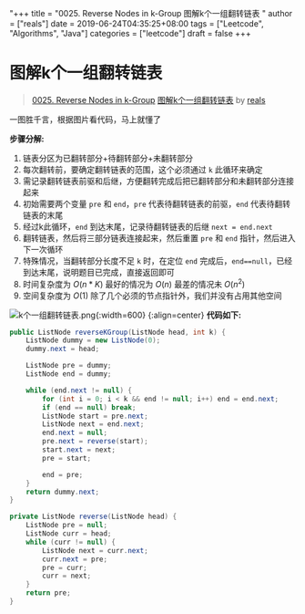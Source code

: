 "+++
title = "0025. Reverse Nodes in k-Group 图解k个一组翻转链表 "
author = ["reals"]
date = 2019-06-24T04:35:25+08:00
tags = ["Leetcode", "Algorithms", "Java"]
categories = ["leetcode"]
draft = false
+++

# 图解k个一组翻转链表

> [0025. Reverse Nodes in k-Group](https://leetcode-cn.com/problems/reverse-nodes-in-k-group/)
> [图解k个一组翻转链表](https://leetcode-cn.com/problems/reverse-nodes-in-k-group/solution/tu-jie-kge-yi-zu-fan-zhuan-lian-biao-by-user7208t/) by [reals](https://leetcode-cn.com/u/reals/)

一图胜千言，根据图片看代码，马上就懂了

**步骤分解:**
1. 链表分区为已翻转部分+待翻转部分+未翻转部分
2. 每次翻转前，要确定翻转链表的范围，这个必须通过 `k` 此循环来确定
3. 需记录翻转链表前驱和后继，方便翻转完成后把已翻转部分和未翻转部分连接起来
4. 初始需要两个变量 `pre` 和 `end`，`pre` 代表待翻转链表的前驱，`end` 代表待翻转链表的末尾
5. 经过k此循环，`end` 到达末尾，记录待翻转链表的后继 `next = end.next`
6. 翻转链表，然后将三部分链表连接起来，然后重置 `pre` 和 `end` 指针，然后进入下一次循环
7. 特殊情况，当翻转部分长度不足 `k` 时，在定位 `end` 完成后，`end==null`，已经到达末尾，说明题目已完成，直接返回即可
8. 时间复杂度为 $O(n*K)$ 最好的情况为 $O(n)$ 最差的情况未 $O(n^2)$
9. 空间复杂度为 $O(1)$ 除了几个必须的节点指针外，我们并没有占用其他空间

![k个一组翻转链表.png](https://pic.leetcode-cn.com/866b404c6b0b52fa02385e301ee907fc015742c3766c80c02e24ef3a8613e5ad-k%E4%B8%AA%E4%B8%80%E7%BB%84%E7%BF%BB%E8%BD%AC%E9%93%BE%E8%A1%A8.png){:width=600}
{:align=center}
**代码如下:**
```java
public ListNode reverseKGroup(ListNode head, int k) {
    ListNode dummy = new ListNode(0);
    dummy.next = head;

    ListNode pre = dummy;
    ListNode end = dummy;

    while (end.next != null) {
        for (int i = 0; i < k && end != null; i++) end = end.next;
        if (end == null) break;
        ListNode start = pre.next;
        ListNode next = end.next;
        end.next = null;
        pre.next = reverse(start);
        start.next = next;
        pre = start;

        end = pre;
    }
    return dummy.next;
}

private ListNode reverse(ListNode head) {
    ListNode pre = null;
    ListNode curr = head;
    while (curr != null) {
        ListNode next = curr.next;
        curr.next = pre;
        pre = curr;
        curr = next;
    }
    return pre;
}
```